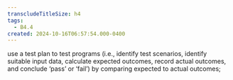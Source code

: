 ```yaml
---
transcludeTitleSize: h4
tags:
  - B4.4
created: 2024-10-16T06:57:54.000-0400
---
```

use a test plan to test programs (i.e., identify test scenarios, identify suitable input data, calculate expected outcomes, record actual outcomes, and conclude ‘pass’ or ‘fail’) by comparing expected to actual outcomes;